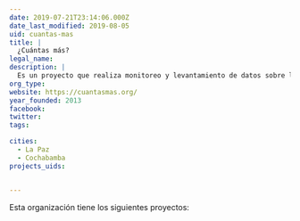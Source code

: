 ```yaml
---
date: 2019-07-21T23:14:06.000Z
date_last_modified: 2019-08-05
uid: cuantas-mas
title: |
  ¿Cuántas más?
legal_name: 
description: |
  Es un proyecto que realiza monitoreo y levantamiento de datos sobre los casos de feminicidio en Bolivia
org_type: 
website: https://cuantasmas.org/
year_founded: 2013
facebook: 
twitter: 
tags:

cities: 
  - La Paz
  - Cochabamba
projects_uids:


---
```


Esta organización tiene los siguientes proyectos:


